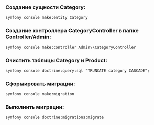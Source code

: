 ### Создание сущности Category:

`symfony console make:entity Category`

### Создание контроллера CategoryController в папке Controller/Admin:

`symfony console make:controller Admin\\CategoryController`

### Очистить таблицы Category и Product:

`symfony console doctrine:query:sql "TRUNCATE category CASCADE";`

### Сформировать миграции:

`symfony console make:migration`

### Выполнить миграции:

`symfony console doctrine:migrations:migrate`